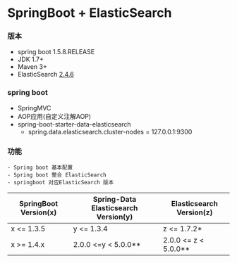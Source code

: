 # SpringBoot + ElasticSearch 

### 版本 
  + spring boot 				 1.5.8.RELEASE
  + JDK 					     1.7+
  + Maven						 3+ 
  + ElasticSearch                [2.4.6](https://www.elastic.co/downloads/past-releases/elasticsearch-2-4-6)
### spring boot 
   + SpringMVC
   + AOP应用(自定义注解AOP) 
   + spring-boot-starter-data-elasticsearch
      + spring.data.elasticsearch.cluster-nodes = 127.0.0.1:9300
      
    
### 功能
	- Spring boot 基本配置
	- Spring boot 整合 ElasticSearch
	- springboot 对应ElasticSearch 版本
SpringBoot Version(x) | Spring-Data Elasticsearch Version(y) | Elasticsearch Version(z)
-|-|-
x <= 1.3.5 | y <= 1.3.4 | z <= 1.7.2*
x >= 1.4.x | 2.0.0 <=y < 5.0.0** | 2.0.0 <= z < 5.0.0**
   
